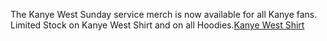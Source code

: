 The Kanye West Sunday service merch is now available for all Kanye fans. Limited Stock on Kanye West Shirt and on all Hoodies.<a href="https://kanyewestshirt.cc/">Kanye West Shirt </a>
